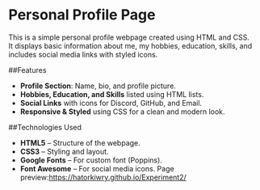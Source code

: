 # Personal Profile Page

This is a simple personal profile webpage created using HTML and CSS.  
It displays basic information about me, my hobbies, education, skills, and includes social media links with styled icons.

##Features
- **Profile Section**: Name, bio, and profile picture.
- **Hobbies, Education, and Skills** listed using HTML lists.
- **Social Links** with icons for Discord, GitHub, and Email.
- **Responsive & Styled** using CSS for a clean and modern look.

##Technologies Used
- **HTML5** – Structure of the webpage.
- **CSS3** – Styling and layout.
- **Google Fonts** – For custom font (Poppins).
- **Font Awesome** – For social media icons.
Page preview:https://hatorkiwry.github.io/Experiment2/

